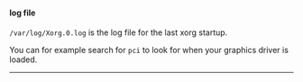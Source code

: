 #### log file

`/var/log/Xorg.0.log` is the log file for the last xorg startup.

You can for example search for `pci` to look for when your graphics driver is loaded.

***
